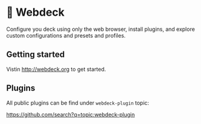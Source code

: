 # 🔳 Webdeck

Configure you deck using only the web browser, install plugins, and explore custom configurations and presets and profiles.

## Getting started

Vistin http://webdeck.org to get started.

## Plugins

All public plugins can be find under `webdeck-plugin` topic:

https://github.com/search?q=topic:webdeck-plugin

